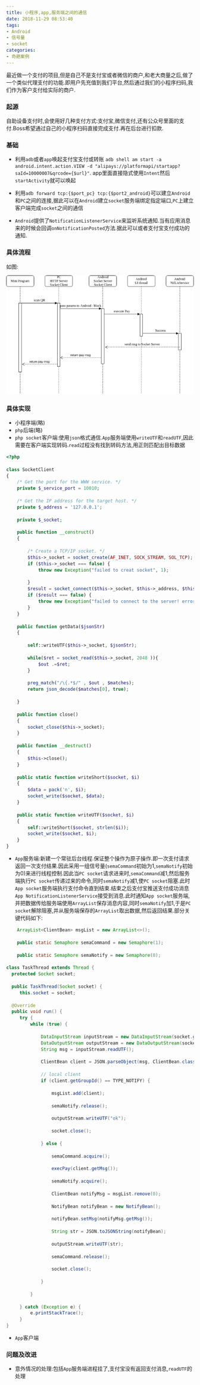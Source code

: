 ```yaml
---
title: 小程序,app,服务端之间的通信
date: 2018-11-29 08:53:40
tags:
- Android
- 信号量
- socket 
categories:
- 奇葩案例
---
```


最近做一个支付的项目,但是自己不是支付宝或者微信的商户,和老大商量之后,做了一个类似代理支付的功能.即用户先充值到我们平台,然后通过我们的小程序扫码,我们作为客户支付给实际的商户.

<!-- more -->

### 起源
自助设备支付时,会使用好几种支付方式:支付宝,微信支付,还有公众号里面的支付.Boss希望通过自己的小程序扫码直接完成支付.再在后台进行扣款.

### 基础
- 利用`adb`或者`app`唤起支付宝支付或转账 `adb shell am start -a android.intent.action.VIEW -d "alipays://platformapi/startapp?saId=10000007&qrcode={$url}"`. app里面直接隐式使用`Intent`然后`startActivity`就可以唤起

- 利用`adb forward tcp:{$port_pc} tcp:{$port2_android}`可以建立`Android`和`PC`之间的连接,据此可以在`Android`建立`socket`服务端绑定指定端口,`PC`上建立客户端完成`socket`之间的通信

- `Android`提供了`NotificationListenerService`来监听系统通知.当有应用消息来的时候会回调`onNotificationPosted`方法.据此可以或者支付宝支付成功的通知.

### 具体流程
如图:

![小程序,服务器,Android设备支付生命周期](img/pay_life_circle.png/)

### 具体实现

- 小程序端(略)
- `php`后端(略)
- `php socket`客户端:使用`json`格式通信.`App`服务端使用`writeUTF`和`readUTF`,因此需要在客户端实现转码.`read`过程没有找到转码方法,用正则匹配出目标数据

```php
<?php

class SocketClient
{
    /* Get the port for the WWW service. */
    private $_service_port = 10010;

	/* Get the IP address for the target host. */
    private $_address = '127.0.0.1';

    private $_socket;

    public function __construct()
    {

        /* Create a TCP/IP socket. */
        $this->_socket = socket_create(AF_INET, SOCK_STREAM, SOL_TCP);
        if ($this->_socket === false) {
            throw new Exception("failed to creat socket", 1);

        }
        $result = socket_connect($this->_socket, $this->_address, $this->_service_port);
        if ($result === false) {
            throw new Exception("failed to connect to the server! error:" . socket_strerror(socket_last_error($this->_socket)) , 2);
        }
    }

    public function getData($jsonStr)
    {

        self::writeUTF($this->_socket, $jsonStr);

        while($ret = socket_read($this->_socket, 2048 )){
            $out .=$ret;
        }
        
        preg_match("/\{.*$/" , $out , $matches);
        return json_decode($matches[0], true);

    }

    public function close()
    {
        socket_close($this->_socket);
    }

    public function __destruct()
    {
        $this->close();
    }

    public static function writeShort($socket, $i)
    {
        $data = pack('n', $i);
        socket_write($socket, $data);
    }

    public static function writeUTF($socket, $i)
    {
        self::writeShort($socket, strlen($i));
        socket_write($socket, $i);
    }
}
```

- `App`服务端:新建一个常驻后台线程.保证整个操作为原子操作.即一次支付请求返回一次支付结果.因此采用一组信号量(`semaCommand`初始为1,`semaNotify`初始为0)来进行线程控制.因此当`PC socket`请求进来时,`semaCommand`减1,然后服务端执行`PC socket`传递过来的命令,同时`semaNotify`减1,使`PC socket`阻塞.此时`App socket`服务端执行支付命令直到结束.结束之后支付宝推送支付成功消息`App NotificationListenerService`接受到消息.此时通知`App socket`服务端,并把数据传给服务端使用`ArrayList`保存消息内容,同时`semaNotify`加1,于是`PC socket`解除阻塞,并从服务端保存的`ArrayList`取出数据,然后返回结果.部分关键代码如下:

```java
  	ArrayList<ClientBean> msgList = new ArrayList<>();

    public static Semaphore semaCommand = new Semaphore(1);

    public static Semaphore semaNotify = new Semaphore(0);

class TaskThread extends Thread {
  protected Socket socket;

  public TaskThread(Socket socket) {
     this.socket = socket;
  
  @Override
  public void run() {
     try {
         while (true) {

             DataInputStream inputStream = new DataInputStream(socket.getInputStream());
             DataOutputStream outputStream = new DataOutputStream(socket.getOutputStream());
             String msg = inputStream.readUTF();

             ClientBean client = JSON.parseObject(msg, ClientBean.class);

             // local client
             if (client.getGroupId() == TYPE_NOTIFY) {

                 msgList.add(client);

                 semaNotify.release();

                 outputStream.writeUTF("ok");

                 socket.close();

             } else {

                 semaCommand.acquire();

                 execPay(client.getMsg());

                 semaNotify.acquire();

                 ClientBean notifyMsg = msgList.remove(0);

                 NotifyBean notifyBean = new NotifyBean();

                 notifyBean.setMsg(notifyMsg.getMsg());

                 String str = JSON.toJSONString(notifyBean);

                 outputStream.writeUTF(str);

                 semaCommand.release();

                 socket.close();

             }

         }

     } catch (Exception e) {
         e.printStackTrace();
     }
}
```

- `App`客户端


### 问题及改进
- 意外情况的处理:包括`App`服务端进程挂了,支付宝没有返回支付消息,`readUTF`的处理
